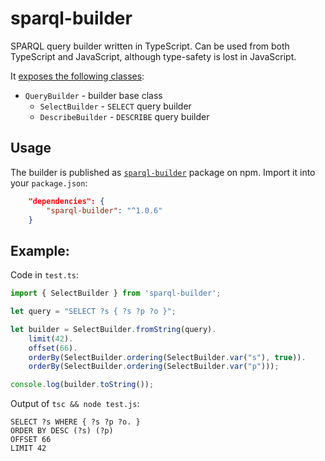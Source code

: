 # sparql-builder
SPARQL query builder written in TypeScript. Can be used from both TypeScript and JavaScript, although type-safety is lost in JavaScript.

It [exposes the following classes](dist/index.d.ts):

* `QueryBuilder` - builder base class
    * `SelectBuilder` - `SELECT` query builder
    * `DescribeBuilder` - `DESCRIBE` query builder

## Usage

The builder is published as [`sparql-builder`](https://www.npmjs.com/package/sparql-builder) package on npm. Import it into your `package.json`:

```json
    "dependencies": {
        "sparql-builder": "^1.0.6"
    }
```

## Example:

Code in `test.ts`:
```typescript
import { SelectBuilder } from 'sparql-builder';

let query = "SELECT ?s { ?s ?p ?o }";

let builder = SelectBuilder.fromString(query).
    limit(42).
    offset(66).
    orderBy(SelectBuilder.ordering(SelectBuilder.var("s"), true)).
    orderBy(SelectBuilder.ordering(SelectBuilder.var("p")));

console.log(builder.toString());
```

Output of `tsc && node test.js`:
```sparql
SELECT ?s WHERE { ?s ?p ?o. }
ORDER BY DESC (?s) (?p)
OFFSET 66
LIMIT 42
```